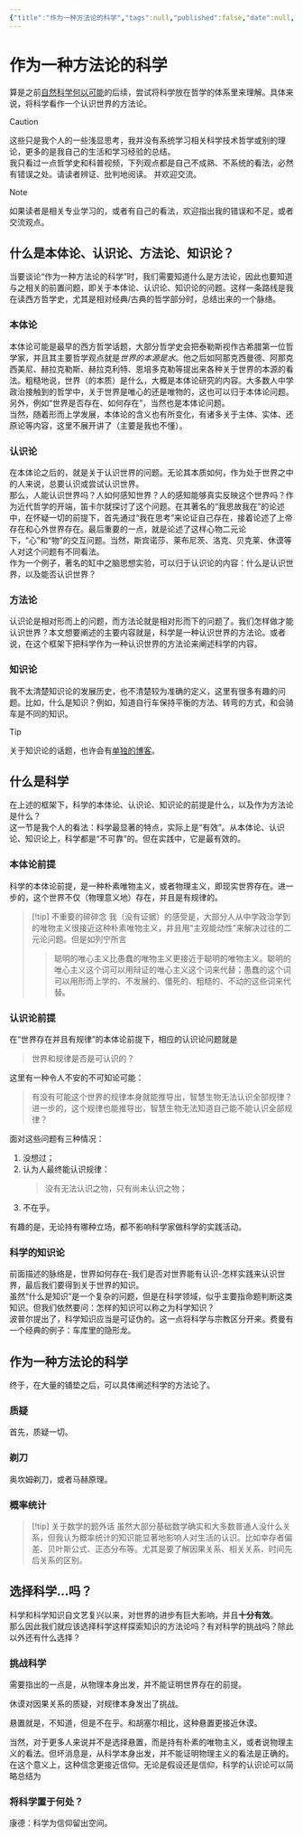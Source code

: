 ```yaml
---
{"title":"作为一种方法论的科学","tags":null,"published":false,"date":null,"updated":null,"categories":null,"index_img":null,"archive":null,"password":null,"excerpt":null,"mathjax":null,"dg-publish":true,"permalink":"/hexo/essays/science2/","dgPassFrontmatter":true,"noteIcon":""}
---
```



# 作为一种方法论的科学

算是之前[自然科学何以可能](/hexo/essays/science)的后续，尝试将科学放在哲学的体系里来理解。具体来说，将科学看作一个认识世界的方法论。

> [!caution]
> 这些只是我个人的一些浅显思考，我并没有系统学习相关科学技术哲学或别的理论，更多的是我自己的生活和学习经验的总结。  
> 我只看过一点哲学史和科普视频，下列观点都是自己不成熟、不系统的看法，必然有错误之处。请读者辨证、批判地阅读。
> 并欢迎交流。

> [!note]
> 如果读者是相关专业学习的，或者有自己的看法，欢迎指出我的错误和不足，或者交流观点。

## 什么是本体论、认识论、方法论、知识论？

当要谈论“作为一种方法论的科学”时，我们需要知道什么是方法论，因此也要知道与之相关的前置问题，即关于本体论、认识论、知识论的问题。这样一条路线是我在读西方哲学史，尤其是相对经典/古典的哲学部分时，总结出来的一个脉络。

### 本体论

本体论可能是最早的西方哲学话题，大部分哲学史会把泰勒斯视作古希腊第一位哲学家，并且其主要哲学观点就是*世界的本源是水*。他之后如阿那克西曼德、阿那克西美尼、赫拉克勒斯、赫拉克利特、恩培多克勒等提出来各种关于世界的本源的看法。粗糙地说，世界（的本质）是什么，大概是本体论研究的内容。大多数人中学政治接触到的哲学中，关于世界是唯心的还是唯物的，这也可以归于本体论问题。另外，例如“世界是否存在、如何存在”，当然也是本体论问题。  
当然，随着形而上学发展，本体论的含义也有所变化，有诸多关于主体、实体、还原论等内容，这里不展开讲了（主要是我也不懂）。

### 认识论

在本体论之后的，就是关于认识世界的问题。无论其本质如何，作为处于世界之中的人来说，总要认识或尝试认识世界。  
那么，人能认识世界吗？人如何感知世界？人的感知能够真实反映这个世界吗？作为近代哲学的开端，笛卡尔就探讨了这个问题。在其著名的“我思故我在”的论述中，在怀疑一切的前提下，首先通过“我在思考”来论证自己存在，接着论述了上帝存在和心外世界存在。最后重要的一点，就是论述了这样心物二元论下，“心”和“物”的交互问题。当然，斯宾诺莎、莱布尼茨、洛克、贝克莱、休谟等人对这个问题有不同看法。  
作为一个例子，著名的缸中之脑思想实验，可以归于认识论的内容：什么是认识世界，以及能否认识世界？

### 方法论

认识论是相对形而上的问题，而方法论就是相对形而下的问题了。我们怎样做才能认识世界？本文想要阐述的主要内容就是，科学是一种认识世界的方法论。或者说，在这个框架下把科学作为一种认识世界的方法论来阐述科学的内容。

### 知识论

我不太清楚知识论的发展历史，也不清楚较为准确的定义，这里有很多有趣的问题。比如，什么是知识？例如，知道自行车保持平衡的方法、转弯的方式，和会骑车是不同的知识。

> [!tip]
> 关于知识论的话题，也许会有[单独的博客](/hexo/essays/knowledge)。

## 什么是科学

在上述的框架下，科学的本体论、认识论、知识论的前提是什么，以及作为方法论是什么？  
这一节是我个人的看法：科学最显著的特点，实际上是“有效”。从本体论、认识论、知识论上，科学都是“不可靠”的。但在实践中，它是最有效的。

### 本体论前提

科学的本体论前提，是一种朴素唯物主义，或者物理主义，即现实世界存在。进一步的，这个世界不仅（物理意义地）存在，并且是有规律的。

> [!tip] 不重要的碎碎念
> 我（没有证据）的感受是，大部分人从中学政治学到的唯物主义很接近这种朴素唯物主义，并且用“主观能动性”来解决过往的二元论问题。但是如列宁所言
>
> > 聪明的唯心主义比愚蠢的唯物主义更接近于聪明的唯物主义。聪明的唯心主义这个词可以用辩证的唯心主义这个词来代替；愚蠢的这个词可以用形而上学的、不发展的、僵死的、粗糙的、不动的这些词来代替。

### 认识论前提

在“世界存在并且有规律”的本体论前提下，相应的认识论问题就是

> 世界和规律是否是可认识的？

这里有一种令人不安的不可知论可能：

> 有没有可能这个世界的规律本身就能推导出，智慧生物无法认识全部规律？
> 进一步的，这个规律也能推导出，智慧生物无法知道自己能不能认识全部规律？

面对这些问题有三种情况：

1. 没想过；
2. 认为人最终能认识规律：
   > 没有无法认识之物，只有尚未认识之物；
3. 不在乎。

有趣的是，无论持有哪种立场，都不影响科学家做科学的实践活动。

### 科学的知识论

前面描述的脉络是，世界如何存在-我们是否对世界能有认识-怎样实践来认识世界，最后我们要得到关于世界的知识。  
虽然“什么是知识”是一个复杂的问题，但是在科学领域，似乎主要指命题判断这类知识。但我们依然要问：怎样的知识可以称之为科学知识？  
波普尔提出了，科学知识应当是可证伪的。这一点将科学与宗教区分开来。费曼有一个经典的例子：车库里的隐形龙。

## 作为一种方法论的科学

终于，在大量的铺垫之后，可以具体阐述科学的方法论了。

### 质疑

首先，质疑一切。

### 剃刀

奥坎姆剃刀，或者马赫原理。

### 概率统计

> [!tip] 关于数学的题外话
> 虽然大部分基础数学确实和大多数普通人没什么关系，但我认为概率统计的知识能显著地影响人对生活的认识。比如幸存者偏差、贝叶斯公式、正态分布等。尤其是要了解因果关系、相关关系、时间先后关系的区别。

## 选择科学...吗？

科学和科学知识自文艺复兴以来，对世界的进步有巨大影响，并且**十分有效**。  
那么因此我们就应该选择科学这样探索知识的方法论吗？有对科学的挑战吗？除此以外还有什么选择？

### 挑战科学

需要指出的一点是，从物理本身出发，并不能证明世界存在的前提。

休谟对因果关系的质疑，对规律本身发出了挑战。

悬置就是，不知道，但是不在乎。和胡塞尔相比，这种悬置更接近休谟。

当然，对于更多人来说并不是选择悬置，而是持有朴素的唯物主义，或者说物理主义的看法。但坏消息是，从科学本身出发，并不能证明物理主义的看法是正确的。在这个意义上，这种信念更接近信仰。无论是假设还是信仰，科学的认识论可以简略总结为

### 将科学置于何处？

康德：科学为信仰留出空间。
